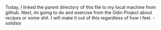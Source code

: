 Today, I linked the parent directory of this file to my local machine from github. Next, im going to do and exercise from the Odin Project about recipes or some shit. I will make it out of this regardless of how i feel. -solidsix
